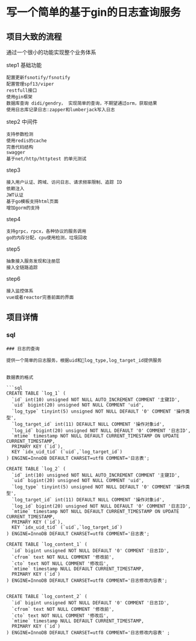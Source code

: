 # 写一个简单的基于gin的日志查询服务

## 项目大致的流程

通过一个很小的功能实现整个业务体系

step1 基础功能

    配置更新fsnotify/fsnotify
    配置管理spf13/viper
    restfull接口
    使用gin框架
    数据库查询 didi/gendry， 实现简单的查询，不期望通过orm，获取结果
    使用日志库记录日志:zapper和lumberjack写入日志

step2 中间件

    支持参数检测
    使用redis的cache
    完善代码结构
    swagger
    基于net/http/httptest 的单元测试
    
step3 
    
    接入用户认证、跨域、访问日志、请求频率限制、追踪 ID
    依赖注入
    JWT认证
    基于go模板支持html页面
    增加gorm的支持

step4

    支持grpc，rpcx，各种协议的服务调用
    go的内存分配，cpu使用检测，垃圾回收

step5

    抽象接入服务发现和注册层
    接入全链路追踪
    

step6 

    接入监控体系
    vue或者reactor完善前面的界面


    

## 项目详情

### sql 

```
### 日志的查询

提供一个简单的日志服务，根据uid和log_type,log_target_id提供服务


数据表的格式

```sql
CREATE TABLE `log_1` (
  `id` int(10) unsigned NOT NULL AUTO_INCREMENT COMMENT '主键ID',
  `uid` bigint(20) unsigned NOT NULL COMMENT 'uid',
  `log_type` tinyint(5) unsigned NOT NULL DEFAULT '0' COMMENT '操作类型',
  `log_target_id` int(11) DEFAULT NULL COMMENT '操作对象id',
  `log_id` bigint(20) unsigned NOT NULL DEFAULT '0' COMMENT '日志ID',
  `mtime` timestamp NOT NULL DEFAULT CURRENT_TIMESTAMP ON UPDATE CURRENT_TIMESTAMP,
  PRIMARY KEY (`id`),
  KEY `idx_uid_tid` (`uid`,`log_target_id`)
) ENGINE=InnoDB DEFAULT CHARSET=utf8 COMMENT='日志表';

CREATE TABLE `log_2` (
  `id` int(10) unsigned NOT NULL AUTO_INCREMENT COMMENT '主键ID',
  `uid` bigint(20) unsigned NOT NULL COMMENT 'uid',
  `log_type` tinyint(5) unsigned NOT NULL DEFAULT '0' COMMENT '操作类型',
  `log_target_id` int(11) DEFAULT NULL COMMENT '操作对象id',
  `log_id` bigint(20) unsigned NOT NULL DEFAULT '0' COMMENT '日志ID',
  `mtime` timestamp NOT NULL DEFAULT CURRENT_TIMESTAMP ON UPDATE CURRENT_TIMESTAMP,
  PRIMARY KEY (`id`),
  KEY `idx_uid_tid` (`uid`,`log_target_id`)
) ENGINE=InnoDB DEFAULT CHARSET=utf8 COMMENT='日志表';

CREATE TABLE `log_content_1` (
  `id` bigint unsigned NOT NULL DEFAULT '0' COMMENT '日志ID',
  `cfrom` text NOT NULL COMMENT '修改前',
  `cto` text NOT NULL COMMENT '修改后',
  `mtime` timestamp NULL DEFAULT CURRENT_TIMESTAMP,
  PRIMARY KEY (`id`)
) ENGINE=InnoDB DEFAULT CHARSET=utf8 COMMENT='日志修改内容表';


CREATE TABLE `log_content_2` (
  `id` bigint unsigned NOT NULL DEFAULT '0' COMMENT '日志ID',
  `cfrom` text NOT NULL COMMENT '修改前',
  `cto` text NOT NULL COMMENT '修改后',
  `mtime` timestamp NULL DEFAULT CURRENT_TIMESTAMP,
  PRIMARY KEY (`id`)
) ENGINE=InnoDB DEFAULT CHARSET=utf8 COMMENT='日志修改内容表' ;

```
